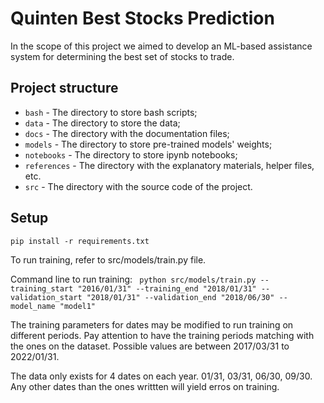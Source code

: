# Quinten Best Stocks Prediction
In the scope of this project we aimed to develop an ML-based assistance system for determining the best set of stocks to
trade.

## Project structure
* `bash` - The directory to store bash scripts;
* `data` - The directory to store the data;
* `docs` - The directory with the documentation files;
* `models` - The directory to store pre-trained models' weights;
* `notebooks` - The directory to store ipynb notebooks;
* `references` - The directory with the explanatory materials, helper files, etc.
* `src` - The directory with the source code of the project.

## Setup
```shell
pip install -r requirements.txt
```


To run training, refer to src/models/train.py file.

Command line to run training:
``` python src/models/train.py --training_start "2016/01/31" --training_end "2018/01/31" --validation_start "2018/01/31" --validation_end "2018/06/30" --model_name "model1"```

The training parameters for dates may be modified to run training on different periods. Pay attention to have the training periods matching with the ones on the dataset. Possible values are between 2017/03/31 to 2022/01/31. 

The data only exists for 4 dates on each year. 01/31, 03/31, 06/30, 09/30. Any other dates than the ones writtten will yield erros on training.


